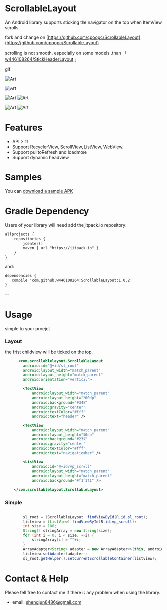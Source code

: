 ScrollableLayout
======================

An Android library supports sticking the navigator on the top when ItemView scrolls.

fork and change on [https://github.com/cpoopc/ScrollableLayout](https://github.com/cpoopc/ScrollableLayout) 

scrolling is not smooth, especially on some models .than 
「 [w446108264/StickHeaderLayout](https://github.com/w446108264/StickHeaderLayout) 」

gif
 
![Art](https://github.com/w446108264/ScrollableLayout/raw/master/output/little.gif)

![Art](https://github.com/w446108264/ScrollableLayout/raw/master/output/show.gif)


![Art](https://github.com/w446108264/ScrollableLayout/raw/master/output/p2.jpg)  ![Art](https://github.com/w446108264/ScrollableLayout/raw/master/output/p4.jpg)   
 
![Art](https://github.com/w446108264/ScrollableLayout/raw/master/output/p5.jpg)  ![Art](https://github.com/w446108264/ScrollableLayout/raw/master/output/p6.jpg) 


# Features

* API > 11 
* Support RecyclerView, ScrollView, ListView, WebView. 
* Support pulltoRefresh and loadmore
* Support dynamic headview

# Samples

You can [download a sample APK](https://github.com/w446108264/ScrollableLayout/raw/master/output/simple.apk) 

 
# Gradle Dependency

Users of your library will need add the jitpack.io repository:

```xml  
allprojects {
    repositories {
        jcenter()
        maven { url "https://jitpack.io" }
    }
}
```

and:

```xml
dependencies { 
   compile 'com.github.w446108264:ScrollableLayout:1.0.2'
}
```
--


# Usage
 
simple to your proejct
 
### Layout
 
the frist childview will be ticked on the top.

```xml
      <com.scrollablelayout.ScrollableLayout
        android:id="@+id/sl_root"
        android:layout_width="match_parent"
        android:layout_height="match_parent"
        android:orientation="vertical">

        <TextView
            android:layout_width="match_parent"
            android:layout_height="200dp"
            android:background="#345"
            android:gravity="center"
            android:textColor="#fff"
            android:text="header" />

        <TextView
            android:layout_width="match_parent"
            android:layout_height="50dp"
            android:background="#235"
            android:gravity="center"
            android:textColor="#fff"
            android:text="navigationbar" />

        <ListView
            android:id="@+id/vp_scroll"
            android:layout_width="match_parent"
            android:layout_height="match_parent"
            android:background="#f1f1f1" />

    </com.scrollablelayout.ScrollableLayout>
```
 
### Simple

```java

        sl_root = (ScrollableLayout) findViewById(R.id.sl_root);
        listview = (ListView) findViewById(R.id.vp_scroll);
        int size = 100;
        String[] stringArray = new String[size];
        for (int i = 0; i < size; ++i) {
            stringArray[i] = ""+i;
        }
        ArrayAdapter<String> adapter = new ArrayAdapter<>(this, android.R.layout.simple_list_item_1, stringArray);
        listview.setAdapter(adapter);
        sl_root.getHelper().setCurrentScrollableContainer(listview);

```
 
 
# Contact & Help

Please fell free to contact me if there is any problem when using the library.

* email: shengjun8486@gmail.com 

 

